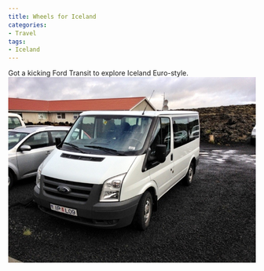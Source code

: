 ```yaml
---
title: Wheels for Iceland
categories:
- Travel
tags:
- Iceland
---
```


Got a kicking Ford Transit to explore Iceland Euro-style.
[![20120901-084507.jpg](/assets/posts/2012/20120901-084507.jpg)](/assets/posts/2012/20120901-084507.jpg)
